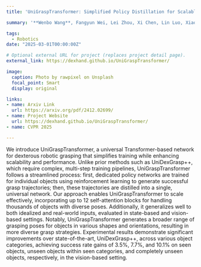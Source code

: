 ```yaml
---
title: 'UniGraspTransformer: Simplified Policy Distillation for Scalable Dexterous Robotic Grasping - CVPR 2025'

summary: '**Wenbo Wang**, Fangyun Wei, Lei Zhou, Xi Chen, Lin Luo, Xiaohan Yi, Yizhong Zhang, Yaobo Liang, Chang Xu, Yan Lu, Jiaolong Yang, Baining Guo.'

tags:
  - Robotics
date: "2025-03-01T00:00:00Z"

# Optional external URL for project (replaces project detail page).
external_link: https://dexhand.github.io/UniGraspTransformer/

image:
  caption: Photo by rawpixel on Unsplash
  focal_point: Smart
  display: original

links:
- name: Arxiv Link
  url: https://arxiv.org/pdf/2412.02699/
- name: Project Website
  url: https://dexhand.github.io/UniGraspTransformer/
- name: CVPR 2025

---
```


We introduce UniGraspTransformer, a universal Transformer-based network for dexterous robotic grasping that simplifies training while enhancing scalability and performance. Unlike prior methods such as UniDexGrasp++, which require complex, multi-step training pipelines, UniGraspTransformer follows a streamlined process: first, dedicated policy networks are trained for individual objects using reinforcement learning to generate successful grasp trajectories; then, these trajectories are distilled into a single, universal network. Our approach enables UniGraspTransformer to scale effectively, incorporating up to 12 self-attention blocks for handling thousands of objects with diverse poses. Additionally, it generalizes well to both idealized and real-world inputs, evaluated in state-based and vision-based settings. Notably, UniGraspTransformer generates a broader range of grasping poses for objects in various shapes and orientations, resulting in more diverse grasp strategies. Experimental results demonstrate significant improvements over state-of-the-art, UniDexGrasp++, across various object categories, achieving success rate gains of 3.5%, 7.7%, and 10.1% on seen objects, unseen objects within seen categories, and completely unseen objects, respectively, in the vision-based setting.